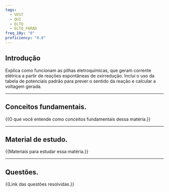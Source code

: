 ```yaml
---
tags:
  - VEST
  - QUI
  - ELTQ
  - ELTQ_FARAD
freq_10y: "0"
proficiency: "0.0"
---
```

## Introdução

Explica como funcionam as pilhas eletroquímicas, que geram corrente elétrica a partir de reações espontâneas de oxirredução. Inclui o uso da tabela de potenciais padrão para prever o sentido da reação e calcular a voltagem gerada.

--- 
## Conceitos fundamentais.

{{O que você entende como conceitos fundamentais dessa matéria.}}

---
## Material de estudo.

{{Materiais para estudar essa matéria.}}

--- 
## Questões.

{{Link das questões resolvidas.}}